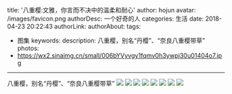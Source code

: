 title: '八重樱:文雅，你言而不决中的温柔和耐心'
author: hojun
avatar: /images/favicon.png
authorDesc: 一个好奇的人
categories: 生活
date: 2018-04-23 20:22:43
authorLink:
authorAbout:
tags:
 - 图集
keywords:
description: 八重樱，别名“丹樱”、“奈良八重樱带草”
photos:
 - https://wx2.sinaimg.cn/small/006bYVyvgy1fqmv0h3ywpj30u01404o7.jpg
---
八重樱，别名“丹樱”、“奈良八重樱带草”
![](https://wx2.sinaimg.cn/large/006bYVyvgy1fqmv0mlsktj31400u0avk.jpg)
![](https://wx1.sinaimg.cn/large/006bYVyvgy1fqmv0h3ywpj30u01404o7.jpg)
![](https://wx3.sinaimg.cn/large/006bYVyvgy1fqmv0c0i3yj30u0140tum.jpg)
![](https://wx3.sinaimg.cn/large/006bYVyvgy1fqmv06wvqaj31400u0qm3.jpg)
![](https://wx2.sinaimg.cn/large/006bYVyvgy1fqmv01bzb7j31400u04i2.jpg)
![](https://wx3.sinaimg.cn/large/006bYVyvgy1fqmv9wqbjzj30u0140x0z.jpg)
![](https://wx1.sinaimg.cn/large/006bYVyvgy1fqmv9s7k32j30u01407vk.jpg)
![](https://wx4.sinaimg.cn/large/006bYVyvgy1fqmv9n1llsj31400u04qp.jpg)

